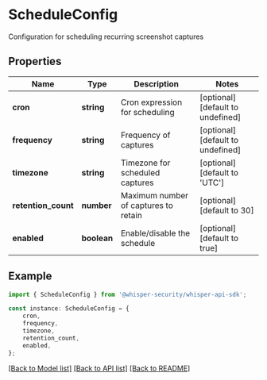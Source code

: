 # ScheduleConfig

Configuration for scheduling recurring screenshot captures

## Properties

Name | Type | Description | Notes
------------ | ------------- | ------------- | -------------
**cron** | **string** | Cron expression for scheduling | [optional] [default to undefined]
**frequency** | **string** | Frequency of captures | [optional] [default to undefined]
**timezone** | **string** | Timezone for scheduled captures | [optional] [default to 'UTC']
**retention_count** | **number** | Maximum number of captures to retain | [optional] [default to 30]
**enabled** | **boolean** | Enable/disable the schedule | [optional] [default to true]

## Example

```typescript
import { ScheduleConfig } from '@whisper-security/whisper-api-sdk';

const instance: ScheduleConfig = {
    cron,
    frequency,
    timezone,
    retention_count,
    enabled,
};
```

[[Back to Model list]](../README.md#documentation-for-models) [[Back to API list]](../README.md#documentation-for-api-endpoints) [[Back to README]](../README.md)
